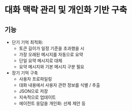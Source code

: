 # 대화 맥락 관리 및 개인화 기반 구축

## 기능
- 단기 기억 최적화:
  - 토큰 길이가 일정 기준을 초과했을 시
  - 가장 오래된 메시지를 자동으로 요약
  - 단일 요약 메시지로 대체
  - 요약 메시지와 기본 메시지 구분 필요
- 장기 기억 구축
  - 사용자 프로파일링
  - 대화 내용에서 사용자 관련 정보를 식별 / 추출
  - JSON으로 저장
  - 지속적으로 업데이트
  - 에이전트 응답을 개인화: 선제 제안 등 
